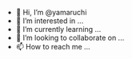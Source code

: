 - 👋 Hi, I’m @yamaruchi
- 👀 I’m interested in ...
- 🌱 I’m currently learning ...
- 💞️ I’m looking to collaborate on ...
- 📫 How to reach me ...

<!---
yamaruchi/yamaruchi is a ✨ special ✨ repository because its `README.md` (this file) appears on your GitHub profile.
You can click the Preview link to take a look at your changes.
--->
